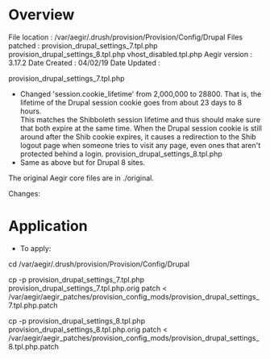 Overview
========

File location :  /var/aegir/.drush/provision/Provision/Config/Drupal
Files patched :  provision_drupal_settings_7.tpl.php
                 provision_drupal_settings_8.tpl.php
                 vhost_disabled.tpl.php
Aegir version :  3.17.2
Date Created  :  04/02/19
Date Updated  :  


provision_drupal_settings_7.tpl.php
 * Changed 'session.cookie_lifetime' from 2,000,000 to 28800.  That is, the
   lifetime of the Drupal session cookie goes from about 23 days to 8 hours.  
   This matches the Shibboleth session lifetime and thus should make sure that
   both expire at the same time.  When the Drupal session cookie is still around
   after the Shib cookie expires, it causes a redirection to the Shib logout page
   when someone tries to visit any page, even ones that aren't protected behind
   a login.
provision_drupal_settings_8.tpl.php
  * Same as above but for Drupal 8 sites.

The original Aegir core files are in ./original.

Changes:


Application
===========

* To apply:

cd /var/aegir/.drush/provision/Provision/Config/Drupal

cp -p provision_drupal_settings_7.tpl.php provision_drupal_settings_7.tpl.php.orig
patch < /var/aegir/aegir_patches/provision_config_mods/provision_drupal_settings_7.tpl.php.patch

cp -p provision_drupal_settings_8.tpl.php provision_drupal_settings_8.tpl.php.orig
patch < /var/aegir/aegir_patches/provision_config_mods/provision_drupal_settings_8.tpl.php.patch

